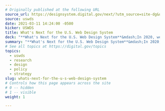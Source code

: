```yaml
---
# Originally published at the following URL
source_url: https://designsystem.digital.gov/next/?utm_source=site-dg&utm_medium=referral&utm_campaign=whats-next-uswds
source: uswds
date: 2021-03-11 14:24:00 -0500
kicker: USWDS
title: What's Next for the U.S. Web Design System
deck: "**What's Next for the U.S. Web Design System**&mdash;In 2020, we brought together researchers, designers, engineers, and policymakers to conduct research across dozens of federal agencies to help support emergency response efforts related to the COVID-19 pandemic. Today we released a new and exciting report and strategy that outlines what’s next for the design system and our community."
summary: "**What's Next for the U.S. Web Design System**&mdash;In 2020, we brought together researchers, designers, engineers, and policymakers to conduct research across dozens of federal agencies to help support emergency response efforts related to the COVID-19 pandemic. Today we released a new and exciting report and strategy that outlines what’s next for the design system and our community."
# See all topics at https://digital.gov/topics
topics:
  - uswds
  - research
  - design
  - policy
  - strategy
slug: whats-next-for-the-u-s-web-design-system
# Controls how this page appears across the site
# 0 -- hidden
# 1 -- visible
weight: 1

---
```

